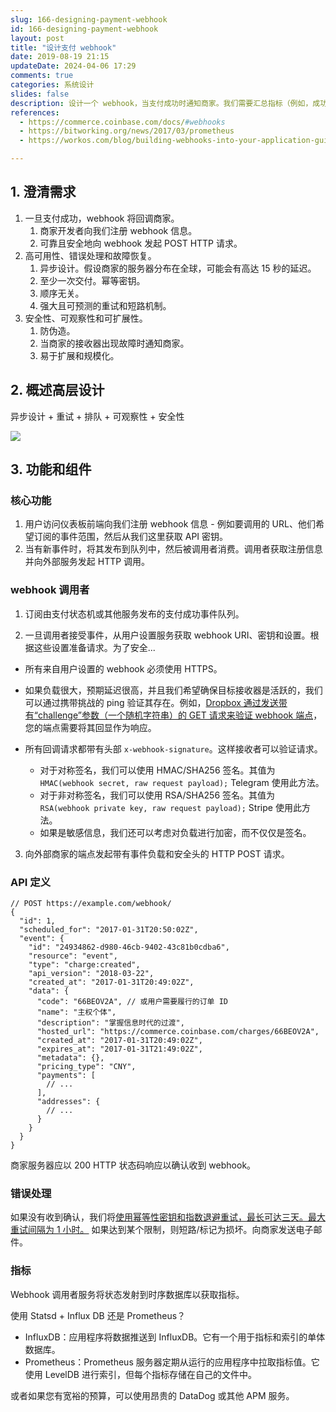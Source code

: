 ```yaml
---
slug: 166-designing-payment-webhook
id: 166-designing-payment-webhook
layout: post
title: "设计支付 webhook"
date: 2019-08-19 21:15
updateDate: 2024-04-06 17:29
comments: true
categories: 系统设计
slides: false
description: 设计一个 webhook，当支付成功时通知商家。我们需要汇总指标（例如，成功与失败）并在仪表板上显示。
references:
  - https://commerce.coinbase.com/docs/#webhooks
  - https://bitworking.org/news/2017/03/prometheus
  - https://workos.com/blog/building-webhooks-into-your-application-guidelines-and-best-practices

---
```


## 1. 澄清需求

1. 一旦支付成功，webhook 将回调商家。
    1. 商家开发者向我们注册 webhook 信息。
    2. 可靠且安全地向 webhook 发起 POST HTTP 请求。
2. 高可用性、错误处理和故障恢复。
    1. 异步设计。假设商家的服务器分布在全球，可能会有高达 15 秒的延迟。
    2. 至少一次交付。幂等密钥。
    3. 顺序无关。
    4. 强大且可预测的重试和短路机制。
3. 安全性、可观察性和可扩展性。
    1. 防伪造。
    2. 当商家的接收器出现故障时通知商家。
    3. 易于扩展和规模化。

## 2. 概述高层设计

异步设计 + 重试 + 排队 + 可观察性 + 安全性

![](https://tp-misc.b-cdn.net/blockeden/designing-payment-webhook@2x.webp)

## 3. 功能和组件

### 核心功能

1. 用户访问仪表板前端向我们注册 webhook 信息 - 例如要调用的 URL、他们希望订阅的事件范围，然后从我们这里获取 API 密钥。
2. 当有新事件时，将其发布到队列中，然后被调用者消费。调用者获取注册信息并向外部服务发起 HTTP 调用。

### webhook 调用者

1. 订阅由支付状态机或其他服务发布的支付成功事件队列。

2. 一旦调用者接受事件，从用户设置服务获取 webhook URI、密钥和设置。根据这些设置准备请求。为了安全...

  * 所有来自用户设置的 webhook 必须使用 HTTPS。

  * 如果负载很大，预期延迟很高，并且我们希望确保目标接收器是活跃的，我们可以通过携带挑战的 ping 验证其存在。例如，[Dropbox 通过发送带有“challenge”参数（一个随机字符串）的 GET 请求来验证 webhook 端点](https://www.dropbox.com/developers/reference/webhooks#documentation)，您的端点需要将其回显作为响应。
  * 所有回调请求都带有头部 `x-webhook-signature`。这样接收者可以验证请求。
    * 对于对称签名，我们可以使用 HMAC/SHA256 签名。其值为 `HMAC(webhook secret, raw request payload);` Telegram 使用此方法。
    * 对于非对称签名，我们可以使用 RSA/SHA256 签名。其值为 `RSA(webhook private key, raw request payload);` Stripe 使用此方法。
    * 如果是敏感信息，我们还可以考虑对负载进行加密，而不仅仅是签名。

3. 向外部商家的端点发起带有事件负载和安全头的 HTTP POST 请求。

### API 定义

```json5
// POST https://example.com/webhook/
{
  "id": 1,
  "scheduled_for": "2017-01-31T20:50:02Z",
  "event": {
    "id": "24934862-d980-46cb-9402-43c81b0cdba6",
    "resource": "event",
    "type": "charge:created",
    "api_version": "2018-03-22",
    "created_at": "2017-01-31T20:49:02Z",
    "data": {
      "code": "66BEOV2A", // 或用户需要履行的订单 ID
      "name": "主权个体",
      "description": "掌握信息时代的过渡",
      "hosted_url": "https://commerce.coinbase.com/charges/66BEOV2A",
      "created_at": "2017-01-31T20:49:02Z",
      "expires_at": "2017-01-31T21:49:02Z",
      "metadata": {},
      "pricing_type": "CNY",
      "payments": [
        // ...
      ],
      "addresses": {
        // ...
      }
    }
  }
}
```

商家服务器应以 200 HTTP 状态码响应以确认收到 webhook。

### 错误处理

如果没有收到确认，我们将[使用幂等性密钥和指数退避重试，最长可达三天。最大重试间隔为 1 小时。](https://puncsky.com/notes/43-how-to-design-robust-and-predictable-apis-with-idempotency) 如果达到某个限制，则短路/标记为损坏。向商家发送电子邮件。

### 指标

Webhook 调用者服务将状态发射到时序数据库以获取指标。

使用 Statsd + Influx DB 还是 Prometheus？

* InfluxDB：应用程序将数据推送到 InfluxDB。它有一个用于指标和索引的单体数据库。
* Prometheus：Prometheus 服务器定期从运行的应用程序中拉取指标值。它使用 LevelDB 进行索引，但每个指标存储在自己的文件中。

或者如果您有宽裕的预算，可以使用昂贵的 DataDog 或其他 APM 服务。